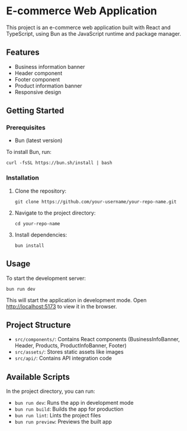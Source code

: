 # E-commerce Web Application

This project is an e-commerce web application built with React and TypeScript, using Bun as the JavaScript runtime and package manager.

## Features

- Business information banner
- Header component
- Footer component
- Product information banner
- Responsive design

## Getting Started

### Prerequisites

- Bun (latest version)

To install Bun, run:

```
curl -fsSL https://bun.sh/install | bash
```

### Installation

1. Clone the repository:
   ```
   git clone https://github.com/your-username/your-repo-name.git
   ```
2. Navigate to the project directory:
   ```
   cd your-repo-name
   ```
3. Install dependencies:
   ```
   bun install
   ```

## Usage

To start the development server:

```
bun run dev
```

This will start the application in development mode. Open [http://localhost:5173](http://localhost:5173) to view it in the browser.

## Project Structure

- `src/components/`: Contains React components (BusinessInfoBanner, Header, Products, ProductInfoBanner, Footer)
- `src/assets/`: Stores static assets like images
- `src/api/`: Contains API integration code

## Available Scripts

In the project directory, you can run:

- `bun run dev`: Runs the app in development mode
- `bun run build`: Builds the app for production
- `bun run lint`: Lints the project files
- `bun run preview`: Previews the built app
